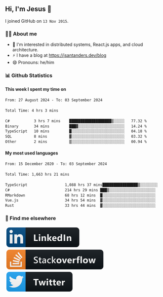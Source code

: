 ## Hi, I'm Jesus 👋

I joined GitHub on `13 Nov 2015`.

<!-- Talking about you -->

### 👨‍💻 About me

- 👦 I'm interested in distributed systems, React.js apps, and cloud architecture.
- ⚡️ I have a blog at <https://jsantanders.dev/blog>
- 😄 Pronouns: he/him

### 📊 Github Statistics

#### This week I spent my time on

<!--START_SECTION:weekly-->

```txt
From: 27 August 2024 - To: 03 September 2024

Total Time: 4 hrs 3 mins

C#           3 hrs 7 mins    ███████████████████▒░░░░░   77.32 %
Binary       34 mins         ███▓░░░░░░░░░░░░░░░░░░░░░   14.24 %
TypeScript   10 mins         █░░░░░░░░░░░░░░░░░░░░░░░░   04.18 %
SQL          8 mins          ▓░░░░░░░░░░░░░░░░░░░░░░░░   03.32 %
Other        2 mins          ▒░░░░░░░░░░░░░░░░░░░░░░░░   00.94 %
```

<!--END_SECTION:weekly-->

#### My most used languages

<!--START_SECTION:alltime-->

```txt
From: 15 December 2020 - To: 03 September 2024

Total Time: 1,663 hrs 21 mins

TypeScript                 1,088 hrs 37 mins████████████████▒░░░░░░░░   65.45 %
C#                         214 hrs 29 mins ███▒░░░░░░░░░░░░░░░░░░░░░   12.90 %
RMarkdown                  68 hrs 12 mins  █░░░░░░░░░░░░░░░░░░░░░░░░   04.10 %
Vue.js                     34 hrs 54 mins  ▓░░░░░░░░░░░░░░░░░░░░░░░░   02.10 %
Rust                       33 hrs 44 mins  ▓░░░░░░░░░░░░░░░░░░░░░░░░   02.03 %
```

<!--END_SECTION:alltime-->

### 📢 Find me elsewhere

<p>
  <a target="_blank" href="https://linkedin.com/in/jsantanders">
    <img src="https://github.com/jsantanders/jsantanders/blob/master/img/linkedin.svg" alt="LinkedIn" style="vertical-align:top; margin:4px">
  </a>
  
  <a target="_blank" href="https://stackoverflow.com/users/7318331/jesus-santander">
    <img src="https://github.com/jsantanders/jsantanders/blob/master/img/stackoverflow.svg" alt="StackOverflow" style="vertical-align:top; margin:4px">
  </a>
  
  <a target="_blank" href="http://twitter.com/jsantanders">
    <img src="https://github.com/jsantanders/jsantanders/blob/master/img/twitter.svg" alt="Twitter" style="vertical-align:top; margin:4px">
  </a>
</p>
